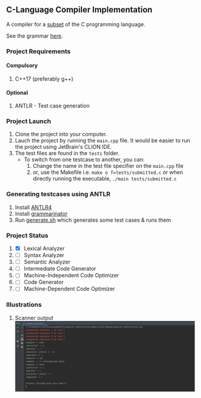 ## C-Language Compiler Implementation

A compiler for a [subset](specification.txt) of the C programming language.

See the grammar [here](specification.txt).

### Project Requirements

#### Compulsory

1. C++17 (preferably g++)

#### Optional

1. ANTLR - Test case generation

### Project Launch

1. Clone the project into your computer.
2. Lauch the project by running the `main.cpp` file. It would be easier to run the project using JetBrain's CLION IDE.
3. The test files are found in the `tests` folder.
   - To switch from one testcase to another, you can:
     1. Change the name in the test file specifier on the `main.cpp` file
     2. or, use the Makefile i.e. `make o f=tests/submitted.c` or when directly running the executable, `./main tests/submitted.c`

### Generating testcases using ANTLR

1. Install [ANTLR4](https://www.antlr.org/download.html)
2. Install [grammarinator](https://github.com/renatahodovan/grammarinator)
3. Run [generate.sh](generate.sh) which generates some test cases & runs them

### Project Status

1. - [x] Lexical Analyzer
2. - [ ] Syntax Analyzer
3. - [ ] Semantic Analyzer
4. - [ ] Intermediate Code Generator
5. - [ ] Machine-Independent Code Optimizer
6. - [ ] Code Generator
7. - [ ] Machine-Dependent Code Optimizer

### Illustrations

1. Scanner output
   ![Scanner output](output-illustrations/output1.PNG)
